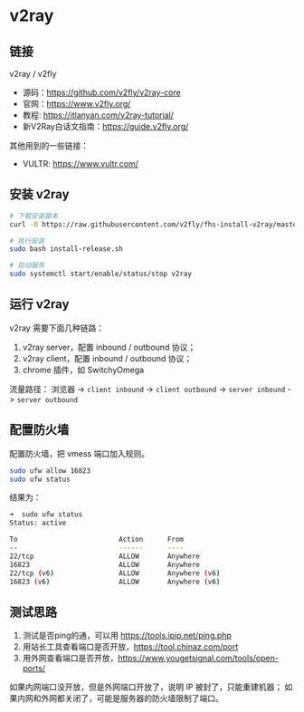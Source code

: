 # v2ray

## 链接
v2ray / v2fly

- 源码：https://github.com/v2fly/v2ray-core
- 官网：https://www.v2fly.org/
- 教程: https://itlanyan.com/v2ray-tutorial/
- 新V2Ray白话文指南：https://guide.v2fly.org/

其他用到的一些链接：
- VULTR: https://www.vultr.com/


## 安装 v2ray

```bash
# 下载安装脚本
curl -O https://raw.githubusercontent.com/v2fly/fhs-install-v2ray/master/install-release.sh

# 执行安装
sudo bash install-release.sh

# 启动服务
sudo systemctl start/enable/status/stop v2ray
```


## 运行 v2ray

v2ray 需要下面几种链路：
1. v2ray server，配置 inbound / outbound 协议；
2. v2ray client，配置 inbound / outbound 协议；
3. chrome 插件，如 SwitchyOmega

流量路径：
浏览器 -> `client inbound` -> `client outbound` -> `server inbound` -> `server outbound`


## 配置防火墙
配置防火墙，把 vmess 端口加入规则。
```bash
sudo ufw allow 16823
sudo ufw status
```

结果为：
```bash
➜  sudo ufw status
Status: active

To                         Action      From
--                         ------      ----
22/tcp                     ALLOW       Anywhere
16823                      ALLOW       Anywhere
22/tcp (v6)                ALLOW       Anywhere (v6)
16823 (v6)                 ALLOW       Anywhere (v6)
```

## 测试思路
1. 测试是否ping的通，可以用 https://tools.ipip.net/ping.php
2. 用站长工具查看端口是否开放，https://tool.chinaz.com/port
3. 用外网查看端口是否开放，https://www.yougetsignal.com/tools/open-ports/

如果内网端口没开放，但是外网端口开放了，说明 IP 被封了，只能重建机器；
如果内网和外网都关闭了，可能是服务器的防火墙限制了端口。

